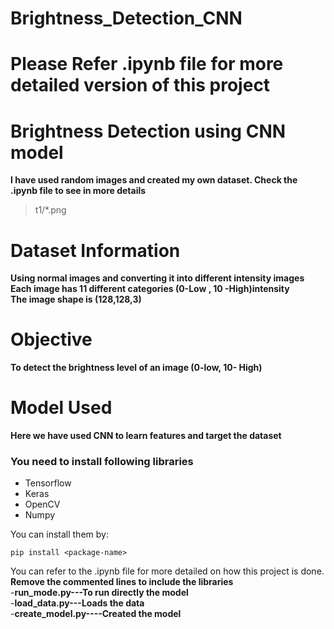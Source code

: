 # Brightness_Detection_CNN


# Please Refer .ipynb file for more detailed version of this project
# Brightness Detection using CNN model

**I have used random images and created my own dataset. Check the .ipynb file to see in more details**

> t1/*.png

# Dataset Information
**Using normal images and converting it into different intensity images**<br>
**Each image has 11 different categories (0-Low , 10 -High)intensity**<br>
**The image shape is (128,128,3)**

# Objective
**To detect the brightness level of an image (0-low, 10- High)**<br>

# Model Used

**Here we have used CNN to learn features and target the dataset**

### You need to install following libraries
- Tensorflow
- Keras
- OpenCV
- Numpy

You can install them by:
```
pip install <package-name>
```

You can refer to the .ipynb file for more detailed on how this project is done.<br>
**Remove the commented lines to include the libraries**<br>
-**run_mode.py---To run directly the model**<br>
-**load_data.py---Loads the data**<br>
-**create_model.py----Created the model**<br>

